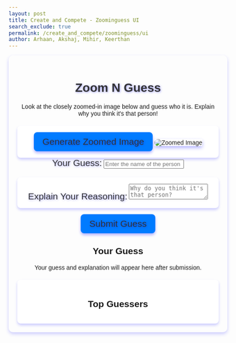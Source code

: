 ```yaml
---
layout: post 
title: Create and Compete - Zoominguess UI
search_exclude: true
permalink: /create_and_compete/zoominguess/ui
author: Arhaan, Akshaj, Mihir, Keerthan
---
```


<link rel="stylesheet" href="{{site.baseurl}}/navigation/create_and_compete/style.css">
<script src="{{site.baseurl}}/navigation/create_and_compete/scripted.js"></script>

<div class="zoomnguess-container">
    <h1>Zoom N Guess</h1>
    <p>Look at the closely zoomed-in image below and guess who it is. Explain why you think it's that person!</p>

<!-- Random Image Section -->
<div class="zoom-image-section">
    <button id="generate-image" class="submit-button">Generate Zoomed Image</button>
    <div id="image-display" class="zoom-image-box">
        <!-- Random zoomed-in image will be displayed here -->
        <img id="einstein.jpg" src="{{site.baseurl}}/images/zoomin-guess/einstein.jpg" alt="Zoomed Image" class="zoom-image">
    </div>
</div>

<!-- Guess Input Section -->
<div class="guess-box">
    <label for="guess-input">Your Guess:</label>
    <input type="text" id="guess-input" placeholder="Enter the name of the person">
</div>

<!-- Reasoning Input Section -->
<div class="explanation-box">
    <label for="reasoning-input">Explain Your Reasoning:</label>
    <textarea id="reasoning-input" placeholder="Why do you think it's that person?"></textarea>
</div>

<!-- Submit Button -->
<button id="submit-guess" class="submit-button">Submit Guess</button>

<!-- Guess Feedback Section -->
<div id="Your Guess">
    <h2>Your Guess</h2>
    <div id="guess-display" class="info-box">Your guess and explanation will appear here after submission.</div>
</div>

<!-- Leaderboard Section -->
<section id="leaderboard-section">
    <h2>Top Guessers</h2>
    <ul id="leaderboard" class="leaderboard-box">
        <!-- Leaderboard will show the top contributors -->
    </ul>
</section>

<!-- Feedback Modal -->
<div id="feedback-modal" class="modal">
    <div class="modal-content">
        <span class="close-button">&times;</span>
        <h2>Feedback Submitted!</h2>
        <p>😎</p>
    </div>
</div>
</div>

<style>
    .zoomnguess-container {
        font-family: Arial, sans-serif;
        margin: 0 auto;
        padding: 20px;
        max-width: 800px;
        text-align: center;
        box-shadow: 0 4px 8px rgba(0, 0, 255, 0.2); /* Blue shadow for main container */
        border-radius: 10px;
    }

    h1 {
        font-size: 2em;
        color: #333;
        text-shadow: 1px 1px 5px rgba(0, 0, 255, 0.4); /* Blue shadow for heading */
    }

    .guess-box label {
    font-size: 1.5em; /* Make the font size larger */
    color: #333333; /* Dark grey color */
    text-shadow: 1px 1px 5px rgba(0, 0, 255, 0.4); /* Blue shadow for label */
    }

    .explanation-box label {
    font-size: 1.5em; /* Make the font size larger */
    color: #333333; /* Dark grey color */
    text-shadow: 1px 1px 5px rgba(0, 0, 255, 0.4); /* Blue shadow for label */
    }

    .submit-button {
    font-size: 1.5em; /* Make the font size larger */
    color: #333333; /* Dark grey color */
    text-shadow: 1px 1px 5px rgba(0, 0, 255, 0.4); /* Blue shadow for label */
    }
    .zoom-image-section,
    .explanation-box,
    #feedback-section,
    #leaderboard-section {
        margin-top: 20px;
        padding: 15px;
        background-color: #fff;
        border-radius: 8px;
        box-shadow: 0 4px 6px rgba(0, 0, 255, 0.2); /* Blue shadow for sections */
    }

    .zoom-image-box {
        display: inline-block;
        box-shadow: 0 4px 8px rgba(0, 0, 255, 0.3); /* Blue shadow for image box */
    }

    .zoom-image {
        max-width: 100%;
        border-radius: 8px;
    }
    .submit-button label {
    font-size: 1.5em; /* Make the font size larger */
    color: #333333; /* Dark grey color */
    text-shadow: 1px 1px 5px rgba(0, 0, 255, 0.4); /* Blue shadow for label */
    }
    .submit-button {
    font-size: 1.5em; /* Increase font size */
    color: #333333; /* Dark grey text color */
    text-shadow: 1px 1px 5px rgba(0, 0, 255, 0.4); /* Blue shadow for text */
    background-color: #007bff; /* Button background color (optional) */
    padding: 10px 20px; /* Add padding for better appearance */
    border: none;
    border-radius: 8px;
    cursor: pointer;
    box-shadow: 0 4px 6px rgba(0, 0, 255, 0.3); /* Blue shadow around button */
    transition: box-shadow 0.3s ease;
    }

    .submit-button:hover {
    box-shadow: 0 6px 12px rgba(0, 0, 255, 0.4); /* Stronger shadow on hover */
    }

    .modal {
        display: none;
        position: fixed;
        z-index: 1;
        padding-top: 60px;
        left: 0;
        top: 0;
        width: 100%;
        height: 100%;
        background-color: rgba(0, 0, 0, 0.5);
    }

    .modal-content {
        background-color: #fefefe;
        margin: auto;
        padding: 20px;
        border-radius: 10px;
        box-shadow: 0 4px 8px rgba(0, 0, 255, 0.3); /* Blue shadow for modal */
        width: 80%;
        max-width: 500px;
        text-align: center;
        text-shadow: 1px 1px 5px rgba(0, 0, 255, 0.4); /* Blue shadow effect */
    }

    .close-button {
        color: #aaa;
        float: right;
        font-size: 28px;
        font-weight: bold;
        cursor: pointer;
    }
    #feedback-modal .modal-content {
    font-size: 1.5em; /* Make the font size larger */
    color: #333333; /* Dark grey text color for all modal content */
    text-shadow: 1px 1px 5px rgba(0, 0, 255, 0.4); /* Blue text shadow */
}

#feedback-modal h2 {
    font-size: 2em; /* Larger font size for the heading */
    color: #333333; /* Dark grey text color */
    text-shadow: 1px 1px 5px rgba(0, 0, 255, 0.4); /* Blue text shadow for heading */
}

#feedback-modal p {
    font-size: 1.2em; /* Slightly larger font size for paragraph text */
    color: #333333; /* Dark grey text color */
    text-shadow: 1px 1px 5px rgba(0, 0, 255, 0.4); /* Blue text shadow for paragraph */
}

#feedback-modal .close-button {
    font-size: 1.5em; /* Font size for the close button */
    color: #333333; /* Dark grey text color */
    text-shadow: 1px 1px 5px rgba(0, 0, 255, 0.4); /* Blue text shadow for close button */
    cursor: pointer; /* Pointer cursor for better interactivity */
}

.info-box label {
    font-size: 1.5em; /* Make the font size larger */
    color: #333333; /* Dark grey color */
    text-shadow: 1px 1px 5px rgba(0, 0, 255, 0.4); /* Blue shadow for label */
    }

#feedback-section .info-box {
    font-size: 1.5em; /* Make the font size larger */
    color: #333333; /* Dark grey text color for all modal content */
    text-shadow: 1px 1px 5px rgba(0, 0, 255, 0.4); /* Blue text shadow */
}

</style>



